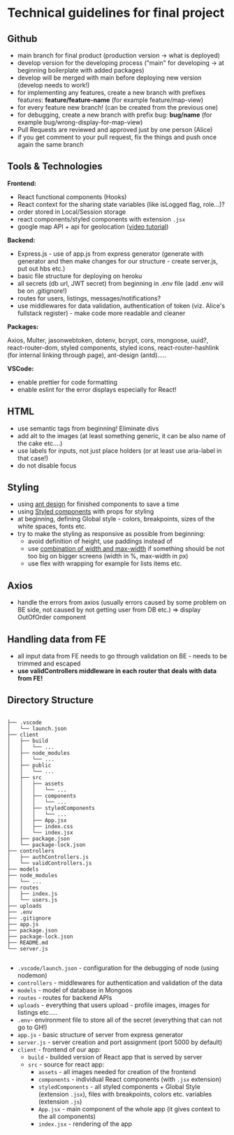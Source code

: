 # Technical guidelines for final project

## Github

- main branch for final product (production version -> what is deployed)
- develop version for the developing process ("main" for developing -> at beginning boilerplate with added packages)
- develop will be merged with main before deploying new version (develop needs to work!)
- for implementing any features, create a new branch with prefixes features: **feature/feature-name** (for example feature/map-view)
- for every feature new branch! (can be created from the previous one)
- for debugging, create a new branch with prefix bug: **bug/name** (for example bug/wrong-display-for-map-view)
- Pull Requests are reviewed and approved just by one person (Alice)
- if you get comment to your pull request, fix the things and push once again the same branch

## Tools & Technologies

**Frontend:**

- React functional components (Hooks)
- React context for the sharing state variables (like isLogged flag, role...)?
- order stored in Local/Session storage
- react components/styled components with extension `.jsx`
- google map API + api for geolocation ([video tutorial](https://www.youtube.com/watch?v=Pf7g32CwX_s))

**Backend:**

- Express.js - use of app.js from express generator (generate with generator and then make changes for our structure - create server.js, put out hbs etc.)
- basic file structure for deploying on heroku
- all secrets (db url, JWT secret) from beginning in .env file (add .env will be on .gitignore!)
- routes for users, listings, messages/notifications?
- use middlewares for data validation, authentication of token (viz. Alice's fullstack register) - make code more readable and cleaner

**Packages:**

Axios, Multer, jasonwebtoken, dotenv, bcrypt, cors, mongoose, uuid?, react-router-dom, styled components, styled icons, react-router-hashlink (for internal linking through page), ant-design (antd).....

**VSCode:**

- enable prettier for code formatting
- enable eslint for the error displays especially for React!

## HTML

- use semantic tags from beginning! Eliminate divs
- add alt to the images (at least something generic, it can be also name of the cake etc....)
- use labels for inputs, not just place holders (or at least use aria-label in that case!)
- do not disable focus

## Styling

- using [ant design](https://ant.design/components/overview/) for finished components to save a time
- using [Styled components](https://styled-components.com/) with props for styling
- at beginning, defining Global style - colors, breakpoints, sizes of the white spaces, fonts etc.
- try to make the styling as responsive as possible from beginning:
  - avoid definition of height, use paddings instead of
  - use [combination of width and max-width](https://blog.prototypr.io/what-even-is-the-difference-between-width-and-max-width-8f37b282c7f1) if something should be not too big on bigger screens (width in %, max-width in px)
  - use flex with wrapping for example for lists items etc.

## Axios

- handle the errors from axios (usually errors caused by some problem on BE side, not caused by not getting user from DB etc.) => display OutOfOrder component

## Handling data from FE

- all input data from FE needs to go through validation on BE - needs to be trimmed and escaped
- **use validControllers middleware in each router that deals with data from FE!**

## Directory Structure

```

├── .vscode
│   └── launch.json
├── client
│   ├── build
│   │   └── ...
│   ├── node_modules
│   │   └── ...
│   ├── public
│   │   └── ...
│   ├── src
│   │   ├── assets
│   │   │   └── ...
│   │   ├── components
│   │   │   └── ...
│   │   ├── styledComponents
│   │   │   └── ...
│   │   ├── App.jsx
│   │   ├── index.css
│   │   └── index.jsx
│   ├── package.json
│   └── package-lock.json
├── controllers
│   ├── authControllers.js
│   └── validControllers.js
├── models
├── node_modules
│   └── ...
├── routes
│   ├── index.js
│   └── users.js
├── uploads
├── .env
├── .gitignore
├── app.js
├── package.json
├── package-lock.json
├── README.md
└── server.js


```

- `.vscode/launch.json` - configuration for the debugging of node (using nodemon)
- `controllers` - middlewares for authentication and validation of the data
- `models` - model of database in Mongoos
- `routes` - routes for backend APIs
- `uploads` - everything that users upload - profile images, images for listings etc.....
- `.env`- environment file to store all of the secret (everything that can not go to GH!)
- `app.js` - basic structure of server from express generator
- `server.js` - server creation and port assignment (port 5000 by default)
- `client` - frontend of our app:
  - `build` - builded version of React app that is served by server
  - `src` - source for react app:
    - `assets` - all images needed for creation of the frontend
    - `components` - individual React components (with `.jsx` extension)
    - `styledComponents` - all styled components + Global Style (extension `.jsx`), files with breakpoints, colors etc. variables (extension `.js`)
    - `App.jsx` - main component of the whole app (it gives context to the all components)
    - `index.jsx` - rendering of the app
